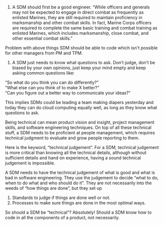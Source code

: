 1. A SDM should first be a good engineer. “While officers and generals may not be expected to engage in direct combat as frequently as enlisted Marines, they are still required to maintain proficiency in marksmanship and other combat skills. In fact, Marine Corps officers are required to complete the same basic training and combat training as enlisted Marines, which includes marksmanship, close combat, and other essential combat skills.”

Problem with above things SDM should be able to code which isn't possible for other managers from PM and TPM.

1. A SDM just needs to know what questions to ask. Don’t judge, don’t be biased by your own opinions, just keep your mind empty and keep asking common questions like:

“So what do you think you can do differently?”  
“What else can you think of to make X better?”  
“Can you figure out a better way to communicate your ideas?”

This implies SDMs could be leading a team making diapers yesterday and today they can do cloud computing equally well, as long as they know what questions to ask.

Being technical can mean product vision and insight, project management skills, and software engineering techniques. On top of all these technical stuff, a SDM needs to be proficient at people management, which requires technical judgment to evaluate and grow people reporting to them.  
  
Here is the keyword, “technical judgement”. For a SDM, technical judgement is more critical than knowing all the technical details, although without sufficient details and hand on experience, having a sound technical judgement is impossible.  
  
A SDM needs to have the technical judgement of what is good and what is bad in software engineering. They use the judgement to decide “what to do, when to do what and who should do it”. They are not necessarily into the weeds of “how things are done”, but they set up  
1. Standards to judge if things are done well or not.  
2. Processes to make sure things are done in the most optimal ways.  
  
So should a SDM be “technical”? Absolutely! Should a SDM know how to code in all the components of a product, not necessarily.

